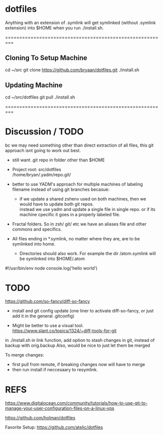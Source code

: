 # dotfiles

Anything with an extension of .symlink will get symlinked (without .symlink extension) into $HOME when you run ./install.sh.


=========================================================

## Cloning To Setup Machine

cd ~/src
git clone https://github.com/bryaan/dotfiles.git
./install.sh

## Updating Machine

cd ~/src/dotfiles
git pull
./install.sh

=========================================================

# Discussion / TODO

bc we may need something other than direct extraction of all files, this git approach isnt going to work out best.

- still want .git repo in folder other than $HOME

- Project root:  src/dotfiles  
/home/bryan/.yadm/repo.git/


- better to use YADM's approach for multiple machines of labeling filename instead of using git branches becasue:
  - if we update a shared zshenv used on both machines, then we would have to update both git repos.  
    instead we use yadm and update a single file in single repo.  or if its machine cpecific it goes in a properly labeled file.
 

- Fractal folders.  So in zsh/ git/ etc we have an aliases file and other commons and specifics.
- All files ending in *.symlink, no matter where they are, are to be symlinked into home.
  - Directories should also work.  For example the dir /atom.symlink will be symlinked into $HOME/.atom


#!/usr/bin/env node console.log('hello world')




# TODO 

https://github.com/so-fancy/diff-so-fancy
- install and git config update (one liner to activate diff-so-fancy, or just add it in the general .gitconfig)

- Might be better to use a visual tool.
https://www.slant.co/topics/1324/~diff-tools-for-git



in ./install.sh  in link function, add option to stash changes in git, instead of backup with orig.backup
Also, would be nice to just let them be merged


To merge changes:
- first pull from remote, if breaking changes now will have to merge
- then run install if neccesaary to resymlink.



# REFS

https://www.digitalocean.com/community/tutorials/how-to-use-git-to-manage-your-user-configuration-files-on-a-linux-vps

https://github.com/holman/dotfiles

Favorite Setup:
https://github.com/atelic/dotfiles
